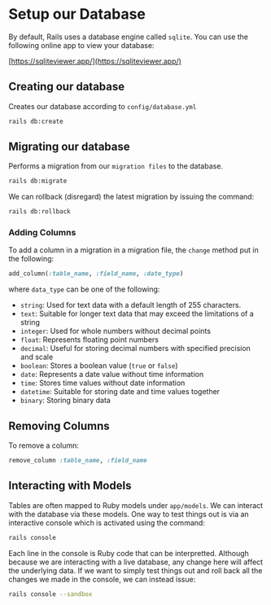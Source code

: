 # Setup our Database

By default, Rails uses a database engine called `sqlite`. You can use the following online app to view your database:

[https://sqliteviewer.app/](https://sqliteviewer.app/)

## Creating our database

Creates our database according to `config/database.yml`

```bash
rails db:create
```

## Migrating our database

Performs a migration from our `migration files` to the database.

```bash
rails db:migrate
```

We can rollback (disregard) the latest migration by issuing the command:

```bash
rails db:rollback
```

### Adding Columns

To add a column in a migration in a migration file, the `change` method put in the following:

```ruby
add_column(:table_name, :field_name, :date_type)
```

where `data_type` can be one of the following:

* `string`: Used for text data with a default length of 255 characters.
* `text`: Suitable for longer text data that may exceed the limitations of a string
* `integer`: Used for whole numbers without decimal points
* `float`: Represents floating point numbers
* `decimal`: Useful for storing decimal numbers with specified precision and scale
* `boolean`: Stores a boolean value (`true` or `false`)
* `date`: Represents a date value without time information
* `time`: Stores time values without date information
* `datetime`: Suitable for storing date and time values together
* `binary`: Storing binary data

## Removing Columns

To remove a column:

```ruby
remove_column :table_name, :field_name
```

## Interacting with Models

Tables are often mapped to Ruby models under `app/models`. We can interact with the database via these models. One way to test things out is via an interactive console which is activated using the command:

```bash
rails console
```

Each line in the console is Ruby code that can be interpretted. Although because we are interacting with a live database, any change here will affect the underlying data. If we want to simply test things out and roll back all the changes we made in the console, we can instead issue:

```bash
rails console --sandbox
```
